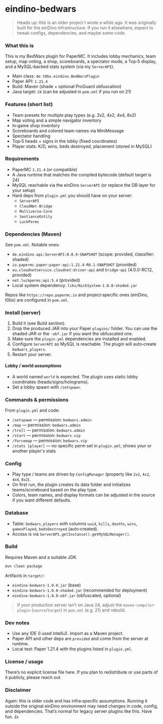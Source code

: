 # eindino-bedwars

> Heads up: this is an older project I wrote a while ago. It was originally built for the einDino infrastructure. If you run it elsewhere, expect to tweak configs, dependencies, and maybe some code.

### What this is
This is my BedWars plugin for PaperMC. It includes lobby mechanics, team setup, map voting, a shop, scoreboards, a spectator mode, a Top‑5 display, and a MySQL‑backed stats system (via my `ServerAPI`).

- Main class: `de.t0bx.eindino.BedWarsPlugin`
- Paper API: `1.21.4`
- Build: Maven (shade + optional ProGuard obfuscation)
- Java target: `24` (can be adjusted in `pom.xml` if you run on 21)

### Features (short list)
- Team presets for multiple play types (e.g. 2x2, 4x2, 4x4, 8x2)
- Map voting and a simple navigator inventory
- In‑game shop inventory
- Scoreboards and colored team names via MiniMessage
- Spectator handling
- Top‑5 heads + signs in the lobby (fixed coordinates)
- Player stats: K/D, wins, beds destroyed, placement (stored in MySQL)

### Requirements
- PaperMC `1.21.4` (or compatible)
- A Java runtime that matches the compiled bytecode (default target is 24)
- MySQL reachable via the einDino `ServerAPI` (or replace the DB layer for your setup)
- Hard deps from `plugin.yml` you should have on your server:
  - `ServerAPI`
  - `CloudNet-Bridge`
  - `Multiverse-Core`
  - `SentienceEntity`
  - `LuckPerms`

### Dependencies (Maven)
See `pom.xml`. Notable ones:
- `de.eindino.api:ServerAPI:0.0.9-SNAPSHOT` (scope: provided, classifier: shaded)
- `io.papermc.paper:paper-api:1.21.4-R0.1-SNAPSHOT` (provided)
- `eu.cloudnetservice.cloudnet:driver-api` and `bridge-api` (4.0.0-RC12, provided)
- `net.luckperms:api:5.4` (provided)
- Local system dependency: `libs/NickSystem-1.0.0-shaded.jar`

Repos like `https://repo.papermc.io` and project‑specific ones (einDino, t0bx) are configured in `pom.xml`.

### Install (server)
1. Build it (see Build section).
2. Drop the produced JAR into your Paper `plugins/` folder. You can use the shaded JAR or the `-obf.jar` if you want the obfuscated one.
3. Make sure the `plugin.yml` dependencies are installed and enabled.
4. Configure `ServerAPI` so MySQL is reachable. The plugin will auto‑create `bedwars_players`.
5. Restart your server.

#### Lobby / world assumptions
- A world named `world` is expected. The plugin uses static lobby coordinates (heads/signs/holograms).
- Set a lobby spawn with `/setspawn`.

### Commands & permissions
From `plugin.yml` and code:
- `/setspawn` — permission: `bedwars.admin`
- `/map` — permission: `bedwars.admin`
- `/troll` — permission: `bedwars.admin`
- `/start` — permission: `bedwars.vip`
- `/forcemap` — permission: `bedwars.vip`
- `/stats [player]` — no specific perm set in `plugin.yml`; shows your or another player's stats

### Config
- Play type / teams are driven by `ConfigManager` (property like `2x2`, `4x2`, `4x4`, `8x2`).
- On first run, the plugin creates its data folder and initializes teams/scoreboard based on the play type.
- Colors, team names, and display formats can be adjusted in the source if you want different defaults.

### Database
- Table: `bedwars_players` with columns `uuid`, `kills`, `deaths`, `wins`, `gamesPlayed`, `bedsDestroyed` (auto‑created).
- Access is via `ServerAPI.getInstance().getMySQLManager()`.

### Build
Requires Maven and a suitable JDK.

```bash
mvn clean package
```

Artifacts in `target/`:
- `eindino-bedwars-1.0.0.jar` (base)
- `eindino-bedwars-1.0.0-shaded.jar` (recommended for deployment)
- `eindino-bedwars-1.0.0-obf.jar` (obfuscated, optional)

> If your production server isn’t on Java 24, adjust the `maven-compiler-plugin` (`source`/`target`) in `pom.xml` (e.g. 21) and rebuild.

### Dev notes
- Use any IDE (I used IntelliJ). Import as a Maven project.
- Paper API and other deps are `provided` and come from the server at runtime.
- Local test: Paper 1.21.4 with the plugins listed in `plugin.yml`.

### License / usage
There’s no explicit license file here. If you plan to redistribute or use parts of it publicly, please reach out.

### Disclaimer
Again: this is older code and has infra‑specific assumptions. Running it outside the original einDino environment may need changes in code, config, and dependencies. That’s normal for legacy server plugins like this. Have fun. 👍
